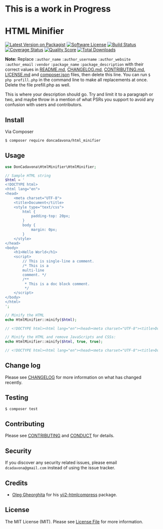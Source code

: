 # This is a work in Progress

#  HTML Minifier

[![Latest Version on Packagist][ico-version]][link-packagist]
[![Software License][ico-license]](LICENSE.md)
[![Build Status][ico-travis]][link-travis]
[![Coverage Status][ico-scrutinizer]][link-scrutinizer]
[![Quality Score][ico-code-quality]][link-code-quality]
[![Total Downloads][ico-downloads]][link-downloads]

**Note:** Replace ```:author_name``` ```:author_username``` ```:author_website``` ```:author_email``` ```:vendor``` ```:package_name``` ```:package_description``` with their correct values in [README.md](README.md), [CHANGELOG.md](CHANGELOG.md), [CONTRIBUTING.md](CONTRIBUTING.md), [LICENSE.md](LICENSE.md) and [composer.json](composer.json) files, then delete this line. You can run `$ php prefill.php` in the command line to make all replacements at once. Delete the file prefill.php as well.

This is where your description should go. Try and limit it to a paragraph or two, and maybe throw in a mention of what
PSRs you support to avoid any confusion with users and contributors.

## Install

Via Composer

``` bash
$ composer require doncadavona/html_minifier
```

## Usage

``` php
use DonCadavona\HtmlMinifier\HtmlMinifier;

// Sample HTML string
$html = '
<!DOCTYPE html>
<html lang="en">
<head>
	<meta charset="UTF-8">
	<title>Document</title>
	<style type="text/css">
		html {
			padding-top: 20px;
		}
		body {
			margin: 0px;
		}
	</style>
</head>
<body>
	<h1>Hello World</h1>
	<script>
		// This is single-line a comment.
		/* This is a
		multi-line 
		comment. */
		/**
		 * This is a doc block comment.
		 */
	</script>
</body>
</html>
';

// Minify the HTML
echo HtmlMinifier::minify($html);

// <!DOCTYPE html><html lang="en"><head><meta charset="UTF-8"><title>Document</title><style type="text/css"> html { padding-top: 20px; } body { margin: 0px; } </style></head><body><h1>Hello World</h1><script></script></body></html>

// Minify the HTML and remove JavaScripts and CSSs:
echo HtmlMinifier::minify($html, true, true);

// <!DOCTYPE html><html lang="en"><head><meta charset="UTF-8"><title>Document</title></head><body><h1>Hello World</h1></body></html>

```

## Change log

Please see [CHANGELOG](CHANGELOG.md) for more information on what has changed recently.

## Testing

``` bash
$ composer test
```

## Contributing

Please see [CONTRIBUTING](CONTRIBUTING.md) and [CONDUCT](CONDUCT.md) for details.

## Security

If you discover any security related issues, please email `dcadavona@gmail.com` instead of using the issue tracker.

## Credits

- [Oleg Gheorghita](https://github.com/smilemd) for his [yii2-htmlcompress](https://github.com/smilemd/yii2-htmlcompress) package.

## License

The MIT License (MIT). Please see [License File](LICENSE.md) for more information.

[ico-version]: https://img.shields.io/packagist/v/:vendor/:package_name.svg?style=flat-square
[ico-license]: https://img.shields.io/badge/license-MIT-brightgreen.svg?style=flat-square
[ico-travis]: https://img.shields.io/travis/:vendor/:package_name/master.svg?style=flat-square
[ico-scrutinizer]: https://img.shields.io/scrutinizer/coverage/g/:vendor/:package_name.svg?style=flat-square
[ico-code-quality]: https://img.shields.io/scrutinizer/g/:vendor/:package_name.svg?style=flat-square
[ico-downloads]: https://img.shields.io/packagist/dt/:vendor/:package_name.svg?style=flat-square

[link-packagist]: https://packagist.org/packages/:vendor/:package_name
[link-travis]: https://travis-ci.org/:vendor/:package_name
[link-scrutinizer]: https://scrutinizer-ci.com/g/:vendor/:package_name/code-structure
[link-code-quality]: https://scrutinizer-ci.com/g/:vendor/:package_name
[link-downloads]: https://packagist.org/packages/:vendor/:package_name
[link-author]: https://github.com/:author_username
[link-contributors]: ../../contributors